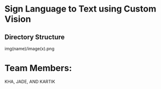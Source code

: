 # Sign Language to Text using Custom Vision

## Directory Structure

img(name)/image(x).png

# Team Members:
  KHA, JADE, AND KARTIK
